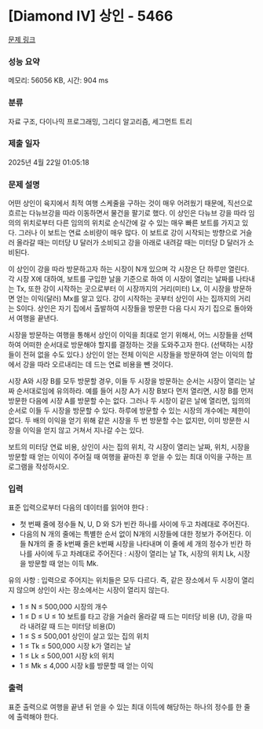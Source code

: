 # [Diamond IV] 상인 - 5466 

[문제 링크](https://www.acmicpc.net/problem/5466) 

### 성능 요약

메모리: 56056 KB, 시간: 904 ms

### 분류

자료 구조, 다이나믹 프로그래밍, 그리디 알고리즘, 세그먼트 트리

### 제출 일자

2025년 4월 22일 01:05:18

### 문제 설명

<p>어떤 상인이 육지에서 최적 여행 스케줄을 구하는 것이 매우 어려웠기 때문에, 직선으로 흐르는 다뉴브강을 따라 이동하면서 물건을 팔기로 했다. 이 상인은 다뉴브 강을 따라 임의의 위치로부터 다른 임의의 위치로 순식간에 갈 수 있는 매우 빠른 보트를 가지고 있다. 그러나 이 보트는 연료 소비량이 매우 많다. 이 보트로 강이 시작되는 방향으로 거슬러 올라갈 때는 미터당 U 달러가 소비되고 강을 아래로 내려갈 때는 미터당 D 달러가 소비된다.</p>

<p>이 상인이 강을 따라 방문하고자 하는 시장이 N개 있으며 각 시장은 단 하루만 열린다. 각 시장 X에 대하여, 보트를 구입한 날을 기준으로 하여 이 시장이 열리는 날짜를 나타내는 Tx, 또한 강이 시작하는 곳으로부터 이 시장까지의 거리(미터) Lx, 이 시장을 방문하면 얻는 이익(달러) Mx를 알고 있다. 강이 시작하는 곳부터 상인이 사는 집까지의 거리는 S이다. 상인은 자기 집에서 출발하여 시장들을 방문한 다음 다시 자기 집으로 돌아와서 여행을 끝낸다.</p>

<p>시장을 방문하는 여행을 통해서 상인이 이익을 최대로 얻기 위해서, 어느 시장들을 선택하여 어떠한 순서대로 방문해야 할지를 결정하는 것을 도와주고자 한다. (선택하는 시장들이 전혀 없을 수도 있다.) 상인이 얻는 전체 이익은 시장들을 방문하여 얻는 이익의 합에서 강을 따라 오르내리는 데 드는 연료 비용을 뺀 것이다.</p>

<p>시장 A와 시장 B를 모두 방문할 경우, 이들 두 시장을 방문하는 순서는 시장이 열리는 날짜 순서대로임에 유의하라. 예를 들어 시장 A가 시장 B보다 먼저 열리면, 시장 B를 먼저 방문한 다음에 시장 A를 방문할 수는 없다. 그러나 두 시장이 같은 날에 열리면, 임의의 순서로 이들 두 시장을 방문할 수 있다. 하루에 방문할 수 있는 시장의 개수에는 제한이 없다. 두 배의 이익을 얻기 위해 같은 시장을 두 번 방문할 수는 없지만, 이미 방문한 시장을 이익을 얻지 않고 거쳐서 지나갈 수는 있다.</p>

<p>보트의 미터당 연료 비용, 상인이 사는 집의 위치, 각 시장이 열리는 날짜, 위치, 시장을 방문할 때 얻는 이익이 주어질 때 여행을 끝마친 후 얻을 수 있는 최대 이익을 구하는 프로그램을 작성하시오.</p>

### 입력 

 <p>표준 입력으로부터 다음의 데이터를 읽어야 한다 :</p>

<ul>
	<li>첫 번째 줄에 정수들 N, U, D 와 S가 빈칸 하나를 사이에 두고 차례대로 주어진다.</li>
	<li>다음의 N 개의 줄에는 특별한 순서 없이 N개의 시장들에 대한 정보가 주어진다. 이들 N개의 줄 중 k번째 줄은 k번째 시장을 나타내며 이 줄에 세 개의 정수가 빈칸 하나를 사이에 두고 차례대로 주어진다 : 시장이 열리는 날 Tk, 시장의 위치 Lk, 시장을 방문할 때 얻는 이득 Mk.</li>
</ul>

<p>유의 사항 : 입력으로 주어지는 위치들은 모두 다르다. 즉, 같은 장소에서 두 시장이 열리지 않으며 상인이 사는 장소에서는 시장이 열리지 않는다.</p>

<ul>
	<li>1 ≤ N ≤ 500,000 시장의 개수</li>
	<li>1 ≤ D ≤ U ≤ 10 보트를 타고 강을 거슬러 올라갈 때 드는 미터당 비용 (U), 강을 따라 내려갈 때 드는 미터당 비용(D)</li>
	<li>1 ≤ S ≤ 500,001 상인이 살고 있는 집의 위치</li>
	<li>1 ≤ Tk ≤ 500,000 시장 k가 열리는 날</li>
	<li>1 ≤ Lk ≤ 500,001 시장 k의 위치</li>
	<li>1 ≤ Mk ≤ 4,000 시장 k를 방문할 때 얻는 이익</li>
</ul>

### 출력 

 <p>표준 출력으로 여행을 끝낸 뒤 얻을 수 있는 최대 이득에 해당하는 하나의 정수를 한 줄에 출력해야 한다.</p>

